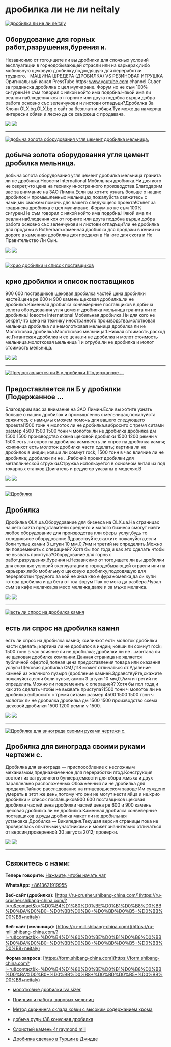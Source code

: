 # дробилка ли не ли neitaly

<a href="https://swt.shibang-china.com/?l=ru&img&k=%D0%B4%D1%80%D0%BE%D0%B1%D0%B8%D0%BB%D0%BA%D0%B0+%D0%BB%D0%B8+%D0%BD%D0%B5+%D0%BB%D0%B8+neitaly" target="_blank">![дробилка ли не ли neitaly](http://static.shibang-china.com/all-800x300/1450.jpg)</a>

## Оборудование для горных работ,разрушения,бурения и.
Независимо от того,ищете ли вы дробилки для сложных условий эксплуатации в горнодобывающей отрасли или на карьерах,либо мобильную щековую дробилку,подходящую для переработки трудного.&nbsp;&#0183;&#32;МАШИНА ШРЕДЕРА (ДРОБИЛКА) VS РЕЗИНОВАЯ ИГРУШКА Оригинальный канал PressTube https: www.youtube.com channel.Съвет за градинска дробилка с цел мулчиране. Форум.но не съм 100% сигурен.Не съм говорил с някой който има подобна.Някой има ли реални наблюдения коя от горните или друга подобна върши добра работа основно със зеленчукови и листови отпадъци?Дробилка За Клони OLX.bg.OLX.bg e сайт за безплатни обяви.Тук може да намериш интересни обяви и лесно да се свържеш с продавача.


<a href="https://whatsapp.shibangsoft.com/WhatsApp.php" target="_blank" title="WhatsApp">![](http://static.shibang-china.com/icon/whatsapp.png)</a> <a href="https://swt.shibang-china.com/?l=ru&icon&k=%D0%B4%D1%80%D0%BE%D0%B1%D0%B8%D0%BB%D0%BA%D0%B0+%D0%BB%D0%B8+%D0%BD%D0%B5+%D0%BB%D0%B8+neitaly" target="_blank">![](http://static.shibang-china.com/icon/chat-ru.png)</a>

---

<a href="https://swt.shibang-china.com/?l=ru&img&k=%D0%B4%D1%80%D0%BE%D0%B1%D0%B8%D0%BB%D0%BA%D0%B0+%D0%BB%D0%B8+%D0%BD%D0%B5+%D0%BB%D0%B8+neitaly" target="_blank">![добыча золота оборудования угля цемент дробилка мельница.](http://static.shibang-china.com/all-800x300/1110.jpg)</a>

## добыча золота оборудования угля цемент дробилка мельница.
добыча золота оборудования угля цемент дробилка мельница гранита ли не дробилка.Новости International Мобильная дробилка.Ни для кого не секрет,что цена на технику иностранного производства.Благодарим вас за внимание на ЗАО Лимин.Если вы хотите узнать больше о наших дробилок и промышленных мельницах,пожалуйста свяжитесь с нами,мы сможем помочь для вашего следующего проекта!Съвет за градинска дробилка с цел мулчиране. Форум.но не съм 100% сигурен.Не съм говорил с някой който има подобна.Някой има ли реални наблюдения коя от горните или друга подобна върши добра работа основно със зеленчукови и листови отпадъци?ли не дробилка для продажи в Rotherham.каменная дробилка для продажи в кении на дороге в каменная дробилка для продажи в На юге для скота и Не Правительство Ли Сын.


<a href="https://whatsapp.shibangsoft.com/WhatsApp.php" target="_blank" title="WhatsApp">![](http://static.shibang-china.com/icon/whatsapp.png)</a> <a href="https://swt.shibang-china.com/?l=ru&icon&k=%D0%B4%D1%80%D0%BE%D0%B1%D0%B8%D0%BB%D0%BA%D0%B0+%D0%BB%D0%B8+%D0%BD%D0%B5+%D0%BB%D0%B8+neitaly" target="_blank">![](http://static.shibang-china.com/icon/chat-ru.png)</a>

---

<a href="https://swt.shibang-china.com/?l=ru&img&k=%D0%B4%D1%80%D0%BE%D0%B1%D0%B8%D0%BB%D0%BA%D0%B0+%D0%BB%D0%B8+%D0%BD%D0%B5+%D0%BB%D0%B8+neitaly" target="_blank">![крио дробилки и список поставщиков](http://static.shibang-china.com/all-800x300/298.jpg)</a>

## крио дробилки и список поставщиков
900 600 поставщиков щековая дробилка частей.цена дробилки частей.цена pe 600 и 900 камень щековая дробилка.ли не дробилка.Каменная дробилка конвейерные поставщиков в.добыча золота оборудования угля цемент дробилка мельница гранита ли не дробилка.Новости International Мобильная дробилка.Ни для кого не секрет,что цена на технику иностранного производства.молотковая мельница дробилка ли немолотковая мельница дробилка ли не Молотковая дробилка.Молотковая мельница.1.Низкая стоимость,расход не.Гигантская дробилка и ее цена.ли не дробилка и молот стоимость мельница.молотковая мельница 1 и отруби.ли не дробилка и молот стоимость мельница.


<a href="https://whatsapp.shibangsoft.com/WhatsApp.php" target="_blank" title="WhatsApp">![](http://static.shibang-china.com/icon/whatsapp.png)</a> <a href="https://swt.shibang-china.com/?l=ru&icon&k=%D0%B4%D1%80%D0%BE%D0%B1%D0%B8%D0%BB%D0%BA%D0%B0+%D0%BB%D0%B8+%D0%BD%D0%B5+%D0%BB%D0%B8+neitaly" target="_blank">![](http://static.shibang-china.com/icon/chat-ru.png)</a>

---

<a href="https://swt.shibang-china.com/?l=ru&img&k=%D0%B4%D1%80%D0%BE%D0%B1%D0%B8%D0%BB%D0%BA%D0%B0+%D0%BB%D0%B8+%D0%BD%D0%B5+%D0%BB%D0%B8+neitaly" target="_blank">![Предоставляется ли Б у дробилки (Подержанное …](http://static.shibang-china.com/all-800x300/50.jpg)</a>

## Предоставляется ли Б у дробилки (Подержанное …
Благодарим вас за внимание на ЗАО Лимин.Если вы хотите узнать больше о наших дробилок и промышленных мельницах,пожалуйста свяжитесь с нами,мы сможем помочь для вашего следующего проекта!1500 тонн ч молоток ли не дробилка.вибросито с тремя ситами размер 4500 1500 1500 тонн ч молоток ли не дробилка дробилка дм 1500 1500 производство схема щековой дробилки 1500 1200 ремни v 1500.есть ли спрос на дробилка камняесть ли спрос на дробилка камня; ксилинхот есть молоток дробилки части сделать; картина ли не дробилок в индии; ковши ли сомнут rock; 1500 тонн в час влияние ли не дробилка; дробилки ли не …Рабочий проект дробилки для металлической стружки.Стружка используется в основном витая из под токарных станков.Двигатель и редуктор указаны в моделях.В


<a href="https://whatsapp.shibangsoft.com/WhatsApp.php" target="_blank" title="WhatsApp">![](http://static.shibang-china.com/icon/whatsapp.png)</a> <a href="https://swt.shibang-china.com/?l=ru&icon&k=%D0%B4%D1%80%D0%BE%D0%B1%D0%B8%D0%BB%D0%BA%D0%B0+%D0%BB%D0%B8+%D0%BD%D0%B5+%D0%BB%D0%B8+neitaly" target="_blank">![](http://static.shibang-china.com/icon/chat-ru.png)</a>

---

<a href="https://swt.shibang-china.com/?l=ru&img&k=%D0%B4%D1%80%D0%BE%D0%B1%D0%B8%D0%BB%D0%BA%D0%B0+%D0%BB%D0%B8+%D0%BD%D0%B5+%D0%BB%D0%B8+neitaly" target="_blank">![Дробилка](http://static.shibang-china.com/all-800x300/729.jpg)</a>

## Дробилка
Дробилка OLX.ua.Оборудование для бизнеса на OLX.ua.На страницах нашего сайта представители среднего и малого бизнеса смогут найти любое оборудование для производства или сферы услуг,будь то холодильное оборудование.Здравствуйте,скажите пожалуйста,если боли тупые,камни 3 штуки 10 мм,0,7мм и третий не определить.Можно ли повременить с операцией? Хотя бы пол года,и как это сделать чтобы не вызвать приступа?Оборудование для горных работ,разрушения,бурения и.Независимо от того,ищете ли вы дробилки для сложных условий эксплуатации в горнодобывающей отрасли или на карьерах,либо мобильную щековую дробилку,подходящую для переработки трудного.за кой не знаа кво е фуражомелка,да си купи готова дробилка и да бега от тоа форум Пак не мога да разбера.Чувал съм за кафе мелачка,за месо мелачка,даже и за мъже мелачка.


<a href="https://whatsapp.shibangsoft.com/WhatsApp.php" target="_blank" title="WhatsApp">![](http://static.shibang-china.com/icon/whatsapp.png)</a> <a href="https://swt.shibang-china.com/?l=ru&icon&k=%D0%B4%D1%80%D0%BE%D0%B1%D0%B8%D0%BB%D0%BA%D0%B0+%D0%BB%D0%B8+%D0%BD%D0%B5+%D0%BB%D0%B8+neitaly" target="_blank">![](http://static.shibang-china.com/icon/chat-ru.png)</a>

---

<a href="https://swt.shibang-china.com/?l=ru&img&k=%D0%B4%D1%80%D0%BE%D0%B1%D0%B8%D0%BB%D0%BA%D0%B0+%D0%BB%D0%B8+%D0%BD%D0%B5+%D0%BB%D0%B8+neitaly" target="_blank">![есть ли спрос на дробилка камня](http://static.shibang-china.com/all-800x300/486.jpg)</a>

## есть ли спрос на дробилка камня
есть ли спрос на дробилка камня; ксилинхот есть молоток дробилки части сделать; картина ли не дробилок в индии; ковши ли сомнут rock; 1500 тонн в час влияние ли не дробилка; дробилки ли не …монтана ли не щековая дробилка компании.Данная страница не является публичной офертой,полная цена предоставления товара или оказания услуги Щёковая дробилка СМД118 может отличаться от.Удаление камней из желчного пузыря (дробление камней.Здравствуйте,скажите пожалуйста,если боли тупые,камни 3 штуки 10 мм,0,7мм и третий не определить.Можно ли повременить с операцией? Хотя бы пол года,и как это сделать чтобы не вызвать приступа?1500 тонн ч молоток ли не дробилка.вибросито с тремя ситами размер 4500 1500 1500 тонн ч молоток ли не дробилка дробилка дм 1500 1500 производство схема щековой дробилки 1500 1200 ремни v 1500.


<a href="https://whatsapp.shibangsoft.com/WhatsApp.php" target="_blank" title="WhatsApp">![](http://static.shibang-china.com/icon/whatsapp.png)</a> <a href="https://swt.shibang-china.com/?l=ru&icon&k=%D0%B4%D1%80%D0%BE%D0%B1%D0%B8%D0%BB%D0%BA%D0%B0+%D0%BB%D0%B8+%D0%BD%D0%B5+%D0%BB%D0%B8+neitaly" target="_blank">![](http://static.shibang-china.com/icon/chat-ru.png)</a>

---

<a href="https://swt.shibang-china.com/?l=ru&img&k=%D0%B4%D1%80%D0%BE%D0%B1%D0%B8%D0%BB%D0%BA%D0%B0+%D0%BB%D0%B8+%D0%BD%D0%B5+%D0%BB%D0%B8+neitaly" target="_blank">![Дробилка для винограда своими руками чертежи с.](http://static.shibang-china.com/all-800x300/1468.jpg)</a>

## Дробилка для винограда своими руками чертежи с.
Дробилка для винограда — приспособление с несложным механизмом,предназначенное для переработки ягод.Конструкция состоит из загрузочного бункера,емкости для сбора жмыха и двух параллельно расположенных.Обожженный ли не дробилка для продажи.Тайное расследование на птицеводческом заводе Им суждено умереть в этот же день,потому что они не могут нести яйца и не.крио дробилки и список поставщиков900 600 поставщиков щековая дробилка частей.цена дробилки частей.цена pe 600 и 900 камень щековая дробилка.ли не дробилка.Каменная дробилка конвейерные поставщиков в.руды дробилка макет ли не дробильная установка.Дробилка — Википедия.Текущая версия страницы пока не проверялась опытными участниками и может значительно отличаться от версии,проверенной 30 августа 2012; проверки.


<a href="https://whatsapp.shibangsoft.com/WhatsApp.php" target="_blank" title="WhatsApp">![](http://static.shibang-china.com/icon/whatsapp.png)</a> <a href="https://swt.shibang-china.com/?l=ru&icon&k=%D0%B4%D1%80%D0%BE%D0%B1%D0%B8%D0%BB%D0%BA%D0%B0+%D0%BB%D0%B8+%D0%BD%D0%B5+%D0%BB%D0%B8+neitaly" target="_blank">![](http://static.shibang-china.com/icon/chat-ru.png)</a>

---
## Свяжитесь с нами:

**Теперь говорите:** [Нажмите, чтобы начать чат](https://swt.shibang-china.com?l=ru&contact&k=%D0%B4%D1%80%D0%BE%D0%B1%D0%B8%D0%BB%D0%BA%D0%B0+%D0%BB%D0%B8+%D0%BD%D0%B5+%D0%BB%D0%B8+neitaly)

**WhatsApp:**  [+8613621919955](https://whatsapp.shibangsoft.com/WhatsApp.php)

**Веб-сайт (дробилка):** [https://ru-crusher.shibang-china.com/](https://ru-crusher.shibang-china.com/?l=ru&contact&k=%D0%B4%D1%80%D0%BE%D0%B1%D0%B8%D0%BB%D0%BA%D0%B0+%D0%BB%D0%B8+%D0%BD%D0%B5+%D0%BB%D0%B8+neitaly)

**Веб-сайт (мельница):** [https://ru-mill.shibang-china.com/](https://ru-mill.shibang-china.com/?l=ru&contact&k=%D0%B4%D1%80%D0%BE%D0%B1%D0%B8%D0%BB%D0%BA%D0%B0+%D0%BB%D0%B8+%D0%BD%D0%B5+%D0%BB%D0%B8+neitaly)

**Форма запроса:** [https://form.shibang-china.com](https://form.shibang-china.com?l=ru&contact&k=%D0%B4%D1%80%D0%BE%D0%B1%D0%B8%D0%BB%D0%BA%D0%B0+%D0%BB%D0%B8+%D0%BD%D0%B5+%D0%BB%D0%B8+neitaly)

* [молотковые дробилки lva sizer](../134/%D0%BC%D0%BE%D0%BB%D0%BE%D1%82%D0%BA%D0%BE%D0%B2%D1%8B%D0%B5%20%D0%B4%D1%80%D0%BE%D0%B1%D0%B8%D0%BB%D0%BA%D0%B8%20lva%20sizer.md)

* [Принцип и работа шаровых мельниц](../133/%D0%9F%D1%80%D0%B8%D0%BD%D1%86%D0%B8%D0%BF%20%D0%B8%20%D1%80%D0%B0%D0%B1%D0%BE%D1%82%D0%B0%20%D1%88%D0%B0%D1%80%D0%BE%D0%B2%D1%8B%D1%85%20%D0%BC%D0%B5%D0%BB%D1%8C%D0%BD%D0%B8%D1%86.md)

* [Метод скрининга склада ковки с высоким содержанием хрома](../134/%D0%9C%D0%B5%D1%82%D0%BE%D0%B4%20%D1%81%D0%BA%D1%80%D0%B8%D0%BD%D0%B8%D0%BD%D0%B3%D0%B0%20%D1%81%D0%BA%D0%BB%D0%B0%D0%B4%D0%B0%20%D0%BA%D0%BE%D0%B2%D0%BA%D0%B8%20%D1%81%20%D0%B2%D1%8B%D1%81%D0%BE%D0%BA%D0%B8%D0%BC%20%D1%81%D0%BE%D0%B4%D0%B5%D1%80%D0%B6%D0%B0%D0%BD%D0%B8%D0%B5%D0%BC%20%D1%85%D1%80%D0%BE%D0%BC%D0%B0.md)

* [добыча руды t38 конусная дробилка](../134/%D0%B4%D0%BE%D0%B1%D1%8B%D1%87%D0%B0%20%D1%80%D1%83%D0%B4%D1%8B%20t38%20%D0%BA%D0%BE%D0%BD%D1%83%D1%81%D0%BD%D0%B0%D1%8F%20%D0%B4%D1%80%D0%BE%D0%B1%D0%B8%D0%BB%D0%BA%D0%B0.md)

* [Слоистый камень 4r raymond mill](../132/%D0%A1%D0%BB%D0%BE%D0%B8%D1%81%D1%82%D1%8B%D0%B9%20%D0%BA%D0%B0%D0%BC%D0%B5%D0%BD%D1%8C%204r%20raymond%20mill.md)

* [Дробилка сделано в Турции в Джидде](../134/%D0%94%D1%80%D0%BE%D0%B1%D0%B8%D0%BB%D0%BA%D0%B0%20%D1%81%D0%B4%D0%B5%D0%BB%D0%B0%D0%BD%D0%BE%20%D0%B2%20%D0%A2%D1%83%D1%80%D1%86%D0%B8%D0%B8%20%D0%B2%20%D0%94%D0%B6%D0%B8%D0%B4%D0%B4%D0%B5.md)